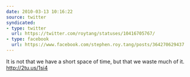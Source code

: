 ```yaml
---
date: 2010-03-13 10:16:22
source: twitter
syndicated:
- type: twitter
  url: https://twitter.com/roytang/statuses/10416705767/
- type: facebook
  url: https://www.facebook.com/stephen.roy.tang/posts/364270629437
---
```


It is not that we have a short space of time, but that we waste much of it. http://2tu.us/1si4